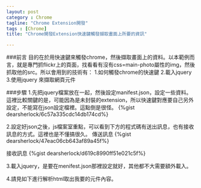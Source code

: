 ```yaml
---
layout: post
category : Chrome 
tagline: "Chrome Extension開發"
tags : [Chrome]
title: "Chrome開發Extension快速鍵觸發擷取畫面上所要的資訊"

---
```


###前言
目的在於用快速鍵來觸發chrome，然後擷取畫面上的資料。以本範例而言，就是專門抓flickr上的頁面，找看看有沒有css=main-photo屬性的img，然後抓取他的src。所以會用到的技術有：
1.如何觸發chrome的快速鍵
2.載入jquery
3.使用jquery 來擷取網頁元件

###步驟
1.先把jquery檔案放在一起，然後設定manifest.json，設定一些資料。這裡比較關鍵的是，可能因為是未封裝的extension，所以快速鍵對應要自己另外設定，不能寫在json設定檔裡。這點倒是很怪。
{%gist dearsherlock/6c57a335cdc14db174cd%}

2.設定好json之後，js檔案室重點，可以看到下方的程式碼有送出訊息，也有接收訊息的方式。這裡也是不懂搞很久。
傳送訊息
{%gist dearsherlock/47eac06cb643af89a45f%}

接收訊息
{%gist dearsherlock/d619c8990ff51e021c5f%}

3.載入jquery，是要在menifest.json那裡設定就好，其他都不大需要額外載入。

4.請見如下進行解析html取出我要的元件內容。

